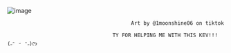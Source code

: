
![image](https://github.com/user-attachments/assets/57ea9bc8-2114-487a-872e-3a8e55bada39)





                                            Art by @1moonshine06 on tiktok 

                                      TY FOR HELPING ME WITH THIS KEV!!! (˶ᵔ ᵕ ᵔ˶)ᡣ𐭩
